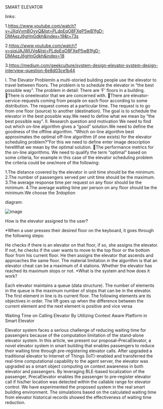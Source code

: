 SMART ELEVATOR

links:

1.https://www.youtube.com/watch?v=JXqVvmBOyyQ&list=PLdpEqO8FXeP5wB1fgD-DMAezJ6gHnGdkh&index=19&t=73s

2.https://www.youtube.com/watch?v=siqiJAJWUVg&list=PLdpEqO8FXeP5wB1fgD-DMAezJ6gHnGdkh&index=18

3.https://medium.com/geekculture/system-design-elevator-system-design-interview-question-6e8d03ce1b44

I. The Elevator ProblemIn a multi-storied building people use the elevator to travel between floors.
The problem is to schedule the elevator in “the best possible way”.
The problem in detail: There are ‘F’ floors in a building.
There is oneelevator that we are concerned with.
There are elevator-service-requests coming from people on each floor according to some distribution.
The request comes at a particular time.
The request is to go from one floor (source) to another (destination).
The goal is to schedule the elevator in the best possible way.We need to define what we mean by “the best possible way”.
II. Research question and motivation We need to find out which on-line algorithm gives a “good” solution.We need to define the goodness of the offline algorithm.
“Which on-line algorithm best approximates the optimal off-line algorithm (if one exists) for the elevator scheduling problem?”For this we need to define enter image description hereWhat we mean by the optimal solution.
The performance metrics for the on-line algorithms.
We need to qualify the term “optimal” based on some criteria, for example in this case of the elevator scheduling problem the criteria could be one/more of the following:

1.The distance covered by the elevator in unit time should be the minimum.
2.The number of passengers served per unit time should be the maximum.
3.The average response time per request on any floor should be the minimum.
4.The average waiting time per person on any floor should be the minimum.We choose the 3rdoption

diagram:

![image](https://user-images.githubusercontent.com/62513189/142477490-a301ab91-33a6-4b9c-b417-008178797c7c.png)


How is the elevator assigned to the user?

*When a user presses their desired floor on the keyboard, it goes through the following steps:

He checks if there is an elevator on that floor, if so, she assigns the elevator.
If not, he checks if the user wants to move to the top floor or the bottom floor from his current floor.
He then assigns the elevator that ascends and approaches the same floor.
The material limitation in the algorithm is that an elevator cheat can be a maximum of 4 stations. Whether the elevator has reached its maximum stops or not.
*What is the system and how does it work?

Each elevator maintains a queue (data structure). The number of elements in the queue is the maximum number of stops that can be in the elevator.
The first element in line is its current floor. The following elements are its objectives in order.
The lift goes up when the difference between the current element and the next element is positive and vice versa

Waiting Time on Calling Elevator By Utilizing Context Aware Platform in Smart Elevator

Elevator system faces a serious challenge of reducing waiting time for passengers because of the computation limitation of the stand-alone elevator system. In this article, we present our proposal–PrecaElevator, a novel elevator system in smart building that enables passengers to reduce their waiting time through pre-registering elevator calls. After upgraded a traditional elevator to Internet of Things (IoT)-enabled and transferred the real-time computational capability to the agent server, the elevator was upgraded as a smart object computing on context awareness in both elevator and passengers. By leveraging BLE-based localization of the passenger, PrecaElevator enables the passenger to pre-register elevator call if his/her location was detected within the callable range for elevator control. We have experimented the proposed system in the real smart building environment. The simulations based on the calculated waiting time from elevator historical records showed the effectiveness of waiting time reduction.
